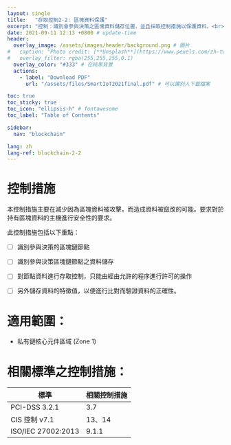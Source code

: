 ```yaml
---
layout: single
title:   "存取控制2-2: 區塊資料保護"
excerpt: "控制：識別會參與決策之區塊資料儲存位置，並且採取控制措施以保護資料。<br><br>是否為區塊鏈特有安全控制：是" 
date: 2021-09-11 12:13 +0800 # update-time
header:
  overlay_image: /assets/images/header/background.png # 圖片
#   caption: "Photo credit: [**Unsplash**](https://www.pexels.com/zh-tw/search/earth/)" # 可以表示圖片來源
#   overlay_filter: rgba(255,255,255,0.1)
  overlay_color: "#333" # 在純黑背景
  actions:
    - label: "Download PDF"
      url: "/assets/files/SmartIoT2021final.pdf" # 可以讓別人下載檔案

toc: true
toc_sticky: true
toc_icon: "ellipsis-h" # fontawesome
toc_label: "Table of Contents"

sidebar:
  nav: "blockchain"

lang: zh
lang-ref: blockchain-2-2
---
```


# 控制措施
本控制措施主要在減少因為區塊資料被攻擊，而造成資料被竄改的可能。要求對於持有區塊資料的主機進行安全性的要求。

此控制措施包括以下重點：
- [ ] 識別參與決策的區塊鏈節點
- [ ] 識別參與決策區塊鏈節點之資料儲存
- [ ] 對節點資料進行存取控制，只能由經由允許的程序進行許可的操作
- [ ] 另外儲存資料的特徵值，以便進行比對而驗證資料的正確性。


# 適用範圍：
- 私有鏈核心元件區域 (Zone 1)

# 相關標準之控制措施：

| 標準               | 相關控制措施 |
| ------------------ | ------------ |
| PCI-DSS  3.2.1     | 3.7          |
| CIS 控制 v7.1      | 13、14       |
| ISO/IEC 27002:2013 | 9.1.1        |
